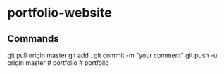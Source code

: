 # portfolio-website

## Commands
git pull origin master
git add .
git commit -m "your comment"
git push -u origin master
#   p o r t f o l i o  
 #   p o r t f o l i o  
 